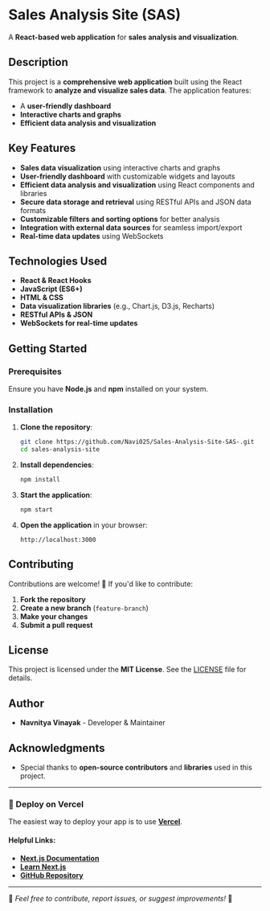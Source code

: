 # Sales Analysis Site (SAS)

A **React-based web application** for **sales analysis and visualization**.

## Description

This project is a **comprehensive web application** built using the React framework to **analyze and visualize sales data**. The application features:
- A **user-friendly dashboard**
- **Interactive charts and graphs**
- **Efficient data analysis and visualization**

## Key Features
- **Sales data visualization** using interactive charts and graphs
- **User-friendly dashboard** with customizable widgets and layouts
- **Efficient data analysis and visualization** using React components and libraries
- **Secure data storage and retrieval** using RESTful APIs and JSON data formats
- **Customizable filters and sorting options** for better analysis
- **Integration with external data sources** for seamless import/export
- **Real-time data updates** using WebSockets

## Technologies Used
- **React & React Hooks**
- **JavaScript (ES6+)**
- **HTML & CSS**
- **Data visualization libraries** (e.g., Chart.js, D3.js, Recharts)
- **RESTful APIs & JSON**
- **WebSockets for real-time updates**

## Getting Started

### Prerequisites
Ensure you have **Node.js** and **npm** installed on your system.

### Installation
1. **Clone the repository**:
   ```sh
   git clone https://github.com/Navi025/Sales-Analysis-Site-SAS-.git
   cd sales-analysis-site
   ```
2. **Install dependencies**:
   ```sh
   npm install
   ```
3. **Start the application**:
   ```sh
   npm start
   ```
4. **Open the application** in your browser:
   ```
   http://localhost:3000
   ```

## Contributing
Contributions are welcome! 🎉 If you'd like to contribute:
1. **Fork the repository**
2. **Create a new branch** (`feature-branch`)
3. **Make your changes**
4. **Submit a pull request**

## License
This project is licensed under the **MIT License**. See the [LICENSE](LICENSE) file for details.

## Author
- **Navnitya Vinayak** - Developer & Maintainer

## Acknowledgments
- Special thanks to **open-source contributors** and **libraries** used in this project.

---
### 🚀 Deploy on Vercel
The easiest way to deploy your app is to use **[Vercel](https://vercel.com/new?utm_medium=default-template&filter=next.js&utm_source=create-next-app&utm_campaign=create-next-app-readme)**.

#### Helpful Links:
- **[Next.js Documentation](https://nextjs.org/docs)**
- **[Learn Next.js](https://nextjs.org/learn)**
- **[GitHub Repository](https://github.com/vercel/next.js)**

---
📢 *Feel free to contribute, report issues, or suggest improvements!* 🚀

